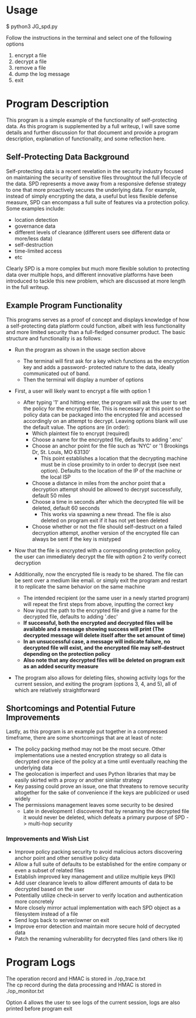 # Usage #
$ python3 JG_spd.py

Follow the instructions in the terminal and select one of the following options
1. encrypt a file
2. decrypt a file
3. remove a file
4. dump the log message
5. exit

# Program Description #
This program is a simple example of the functionality of self-protecting data. As this program is supplemented by a full writeup, I will save some details and further discussion for that document and provide a program description, explanation of functionality, and some reflection here.

## Self-Protecting Data Background ##
Self-protecting data is a recent revelation in the security industry focused on maintaining the security of sensitive files throughtout the full lifecycle of the data. SPD represents a move away from a responsive defense strategy to one that more proactively secures the underlying data. For example, instead of simply encrypting the data, a useful but less flexible defense measure, SPD can encompass a full suite of features via a protection policy. Some examples include:

- location detection
- governance data
- different levels of clearance (different users see different data or more/less data)
- self-destruction
- time-limited access
- etc

Clearly SPD is a more complex but much more flexible solution to protecting data over multiple hops, and different innovative platforms have been introduced to tackle this new problem, which are discussed at more length in the full writeup.

## Example Program Functionality ##
This programs serves as a proof of concept and displays knowledge of how a self-protecting data platform could function, albeit with less functionality and more limited security than a full-fledged consumer product. The basic structure and functionality is as follows:

- Run the program as shown in the usage section above
    - The terminal will first ask for a key which functions as the encryption key and adds a password- protected nature to the data, ideally communicated out of band.
    - Then the terminal will display a number of options
- First, a user will likely want to encrypt a file with option 1
    - After typing '1' and hitting enter, the program will ask the user to set the policy for the encrypted file. This is necessary at this point so the policy data can be packaged into the encrypted file and accessed accordingly on an attempt to decrypt. Leaving options blank will use the default value. The options are (in order):
        - Which plaintext file to encrypt (required)
        - Choose a name for the encrypted file, defaults to adding '.enc'
        - Choose an anchor point for the file such as 'NYC' or '1 Brookings Dr, St. Louis, MO 63130'
            - This point establishes a location that the decrypting machine must be in close proximity to in order to decrypt (see next option). Defaults to the location of the IP of the machine or the local ISP
        - Choose a distance in miles from the anchor point that a decryption attempt should be allowed to decrypt successfully, default 50 miles
        - Choose a time in seconds after which the decrypted file will be deleted, default 60 seconds
            - This works via spawning a new thread. The file is also deleted on program exit if it has not yet been deleted
        - Choose whether or not the file should self-destruct on a failed decryption attempt, another version of the encrypted file can always be sent if the key is mistyped

- Now that the file is encrypted with a corresponding protection policy, the user can immediately decrypt the file with option 2 to verify correct decryption
- Additionally, now the encrypted file is ready to be shared. The file can be sent over a medium like email. or simply exit the program and restart it to replicate the same behavior on the same machine
    - The intended recipient (or the same user in a newly started program) will repeat the first steps from above, inputting the correct key
    - Now input the path to the encrypted file and give a name for the decrypted file, defaults to adding '.dec'   
    - **If successful, both the encrypted and decrypted files will be available and a message showing success will print (The decrypted message will delete itself after the set amount of time)**
    - **In an unsuccessful case, a message will indicate failure, no decrypted file will exist, and the encrypted file may self-destruct depending on the protection policy**
    - **Also note that any decrypted files will be deleted on program exit as an added security measure**

- The program also allows for deleting files, showing activity logs for the current session, and exiting the program (options 3, 4, and 5), all of which are relatively straightforward


## Shortcomings and Potential Future Improvements ##
Lastly, as this program is an example put together in a compressed timeframe, there are some shortcomings that are at least of note:
- The policy packing method may not be the most secure. Other implementations use a nested encryption strategy so all data is decrypted one piece of the policy at a time until eventually reaching the underlying data
- The geolocation is imperfect and uses Python libraries that may be easily skirted with a proxy or another similar strategy
- Key passing could prove an issue, one that threatens to remove security altogether for the sake of convenience if the keys are publicized or used widely
- The permissions management leaves some security to be desired
    - Late in development I discovered that by renaming the decrypted file it would never be deleted, which defeats a primary purpose of SPD -> multi-hop security

### Improvements and Wish List ###
- Improve policy packing security to avoid malicious actors discovering anchor point and other sensitive policy data
- Allow a full suite of defaults to be established for the entire company or even a subset of related files
- Establish improved key management and utilize multiple keys (PKI)
- Add user clearance levels to allow different amounts of data to be decrypted based on the user
- Potentially utilize check-in server to verify location and authentication more concretely
- More closely mirror actual implementation with each SPD object as a filesystem instead of a file
- Send logs back to server/owner on exit
- Improve error detection and maintain more secure hold of decrypted data
- Patch the renaming vulnerability for decrypted files (and others like it)

# Program Logs #
The operation record and HMAC is stored in ./op_trace.txt   
The cp record during the data processing and HMAC is stored in ./op_monitor.txt

Option 4 allows the user to see logs of the current session, logs are also printed before program exit